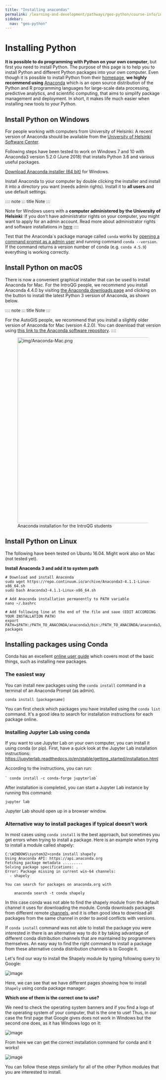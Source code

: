 ```yaml
---
title: "Installing anacondas"
permalink: /learning-and-development/pathways/geo-python/course-info/installing-anacondas/
sidebar:
  nav: "geo-python"
---
```



# Installing Python

**It is possible to do programming with Python on your own computer**,
but first you need to install Python. The purpose of this page is to
help you to install Python and different Python packages into your own
computer. Even though it is possible to install Python from their
[homepage](https://www.python.org/), **we highly recommend using**
[Anaconda](https://www.anaconda.com/download/) which is an open source
distribution of the Python and R programming languages for large-scale
data processing, predictive analytics, and scientific computing, that
aims to simplify package management and deployment. In short, it makes
life much easier when installing new tools to your Python.

## Install Python on Windows

For people working with computers from University of Helsinki: A recent
version of Anaconda should be available from the [University of Helsinki
Software
Center](https://helpdesk.it.helsinki.fi/en/instructions/computer-and-printing/software/software-center).

Following steps have been tested to work on Windows 7 and 10 with
Anaconda3 version 5.2.0 (June 2018) that installs Python 3.6 and various
useful packages.

[Download Anaconda installer (64
bit)](https://repo.anaconda.com/archive/Anaconda3-5.2.0-Windows-x86_64.exe)
for Windows.

Install Anaconda to your computer by double clicking the installer and
install it into a directory you want (needs admin rights). Install it to
**all users** and use default settings.

:::: note
::: title
Note
:::

Note for Windows users with a **computer administered by the University
of Helsinki**: If you don\'t have administrator rights on your computer,
you might want to apply for an admin account. Read more about
administrator rights and software installations in
[here](https://helpdesk.it.helsinki.fi/en/instructions/computer-and-printing/workstation-administrator-rights)
::::

Test that the Anaconda´s package manage called `conda` works by [opening
a command prompt as a admin
user](http://www.howtogeek.com/194041/how-to-open-the-command-prompt-as-administrator-in-windows-8.1/)
and running command `conda --version`. If the command returns a version
number of conda (e.g. `conda 4.5.9`) everything is working correctly.

## Install Python on macOS

There is now a convenient graphical installer that can be used to
install Anaconda for Mac. For the IntroQG people, we recommend you
install Anaconda 4.4.0 by visiting [the Anaconda downloads
page](https://www.anaconda.com/download/#macos) and clicking on the
button to install the latest Python 3 version of Anaconda, as shown
below.

:::: note
::: title
Note
:::

For the AutoGIS people, we recommend that you install a slightly older
version of Anaconda for Mac (version 4.2.0). You can download that
version using [this link to the Anaconda software
repository](https://repo.continuum.io/archive/Anaconda3-4.2.0-MacOSX-x86_64.pkg).
::::

<figure class="align-center">
<img src="img/Anaconda-Mac.png" width="600"
alt="img/Anaconda-Mac.png" />
<figcaption>Anaconda installation for the IntroQG students</figcaption>
</figure>

## Install Python on Linux

The following have been tested on Ubuntu 16.04. Might work also on Mac
(not tested yet).

**Install Anaconda 3 and add it to system path**

``` 
# Download and install Anaconda
sudo wget https://repo.continuum.io/archive/Anaconda3-4.1.1-Linux-x86_64.sh
sudo bash Anaconda3-4.1.1-Linux-x86_64.sh

# Add Anaconda installation permanently to PATH variable
nano ~/.bashrc

# Add following line at the end of the file and save (EDIT ACCORDING YOUR INSTALLATION PATH)
export PATH=$PATH:/PATH_TO_ANACONDA/anaconda3/bin:/PATH_TO_ANACONDA/anaconda3/lib/python3.5/site-packages
```

## Installing packages using Conda

Conda has an excellent [online user
guide](https://docs.conda.io/projects/conda/en/latest/index.html) which
covers most of the basic things, such as installing new packages.

### The easiest way

You can install new packages using the `conda install` command in a
terminal of an Anaconda Prompt (as admin).

    conda install [packagename]

You can first check which packages you have installed using the
`conda list` command. It\'s a good idea to search for installation
instructions for each package online.

### Installing Jupyter Lab using conda

If you want to use Jupyter Lab on your own computer, you can install it
using conda (or pip). First, have a quick look at the Jupyter Lab
installation instructions:
<https://jupyterlab.readthedocs.io/en/stable/getting_started/installation.html>

According to the instructions, you can run:

`` ` conda install -c conda-forge jupyterlab ``\`

After installation is completed, you can start a Jupyter Lab instance by
running this command:

``` 
jupyter lab
```

Jupyter Lab should open up in a browser window.

### Alternative way to install packages if typical doesn\'t work

In most cases using `conda install` is the best approach, but sometimes
you get errors when trying to install a package. Here is an example when
trying to install a module called shapely:

``` 
C:\WINDOWS\system32>conda install shapely
Using Anaconda API: https://api.anaconda.org
Fetching package metadata .........
Solving package specifications: .
Error: Package missing in current win-64 channels:
  - shapely

You can search for packages on anaconda.org with

    anaconda search -t conda shapely
```

In this case conda was not able to find the shapely module from the
default channel it uses for downloading the module. Conda downloads
packages from different remote
[channels](https://docs.conda.io/projects/conda/en/latest/user-guide/concepts/channels.html),
and it is often good idea to download all packages from the same channel
in order to avoid conflicts with versions.

If `conda install` command was not able to install the package you were
interested in there is an alternative way to do it by taking advantage
of different conda distribution channels that are maintained by
programmers themselves. An easy way to find the right command to install
a package from these alternative conda distribution channels is to
Google it.

Let\'s find our way to install the Shapely module by typing following
query to Google:

![image](img/google_query_conda.PNG)

Here, we can see that we have different pages showing how to install
`Shapely` using conda package manager.

**Which one of them is the correct one to use?**

We need to check the operating system banners and if you find a logo of
the operating system of your computer, that is the one to use! Thus, in
our case the first page that Google gives does not work in Windows but
the second one does, as it has Windows logo on it:

![image](img/conda_shapely_windows.PNG)

From here we can get the correct installation command for conda and it
works!

![image](img/install_shapely.PNG)

You can follow these steps similarly for all of the other Python modules
that you are interested to install.
